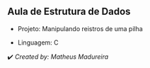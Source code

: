 <h2>Aula de Estrutura de Dados</h2>

* Projeto: Manipulando reistros de uma pilha

* Linguagem: C

✔️ _Created by: Matheus Madureira_
